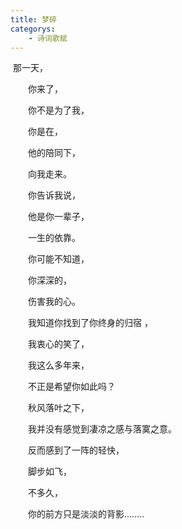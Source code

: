 ```yaml
---
title: 梦碎
categorys:
	- 诗词歌赋
---
```


​	那一天，

　　你来了，

　　你不是为了我，

　　你是在，

　　他的陪同下，

　　向我走来。

　　你告诉我说，

　　他是你一辈子，

　　一生的依靠。

　　你可能不知道，

　　你深深的，

　　伤害我的心。

　　我知道你找到了你终身的归宿 ，

　　我衷心的笑了，

　　我这么多年来，

　　不正是希望你如此吗？

　　秋风落叶之下，

　　我并没有感觉到凄凉之感与落寞之意。

　　反而感到了一阵的轻快，

　　脚步如飞，

　　不多久，

　　你的前方只是淡淡的背影........
